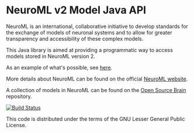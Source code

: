 NeuroML v2 Model Java API
=========================

NeuroML is an international, collaborative initiative to develop standards for the exchange of models of neuronal 
systems and to allow for greater transparency and accessibility of these complex models.

This Java library is  aimed at providing a programmatic way to access models stored in NeuroML version 2.

As an example of what's possible, see [here](https://github.com/NeuroML/org.neuroml.model/blob/master/src/test/java/org/neuroml/model/test/NeuroML2Test.java).

More details about NeuroML can be found on the official [NeuroML website](http://www.neuroml.org).

A collection of models in NeuroML can be found on the [Open Source Brain](http://www.opensourcebrain.org) repository.

[![Build Status](https://travis-ci.org/NeuroML/org.neuroml.model.png)](https://travis-ci.org/NeuroML/org.neuroml.model)

This code is distributed under the terms of the GNU Lesser General Public License. 




